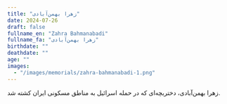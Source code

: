 ```yaml
---
title: "زهرا بهمن‌آبادی"
date: 2024-07-26
draft: false
fullname_en: "Zahra Bahmanabadi"
fullname_fa: "زهرا بهمن‌آبادی"
birthdate: ""
deathdate: ""
age: ""
images:
  - "/images/memorials/zahra-bahmanabadi-1.png"
---
```


زهرا بهمن‌آبادی، دختربچه‌ای که در حمله اسرائیل به مناطق مسکونی ایران کشته شد.